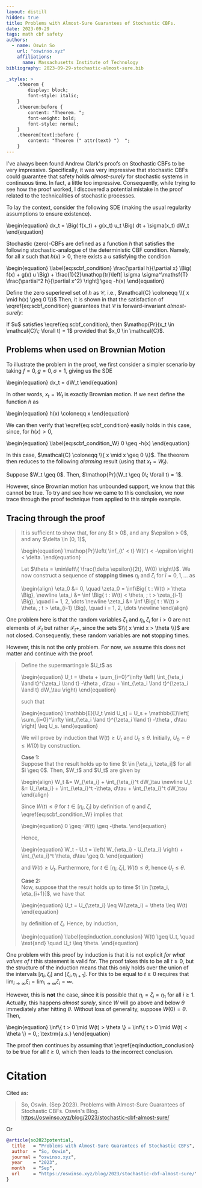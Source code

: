 ```yaml
---
layout: distill
hidden: true
title: Problems with Almost-Sure Guarantees of Stochastic CBFs.
date: 2023-09-29
tags: math cbf safety
authors:
  - name: Oswin So
    url: "oswinso.xyz"
    affiliations:
      name: Massachusetts Institute of Technology
bibliography: 2023-09-29-stochastic-almost-sure.bib

_styles: >
    .theorem {
        display: block;
        font-style: italic;
    }
    .theorem:before {
        content: "Theorem. ";
        font-weight: bold;
        font-style: normal;
    }
    .theorem[text]:before {
        content: "Theorem (" attr(text) ")  ";
    }
---
```

I've always been found Andrew Clark's proofs on Stochastic CBFs <d-cite key="clark2019control,clark2021control"></d-cite> to be very impressive.
Specifically, it was very impressive that stochastic CBFs could guarantee that safety holds _almost-surely_ for stochastic systems in continuous time. 
In fact, a little too impressive. Consequently, while trying to see how the proof worked, I discovered a potential mistake in the proof related to the technicalities of stochastic processes.

To lay the context, consider the following SDE (making the usual regularity assumptions to ensure existence).

\begin{equation}
    dx_t = \Big( f(x_t) + g(x_t) u_t \Big) dt + \sigma(x_t) dW_t
\end{equation}

Stochastic (zero)-CBFs are defined as a function $h$ that satisfies the following stochastic-analogue of the deterministic CBF condition.
Namely, for all $x$ such that $h(x) > 0$, there exists a $u$ satisfying the condition

\begin{equation} \label{eq:scbf_condition}
\frac{\partial h}{\partial x} \Big( f(x) + g(x) u \Big) + \frac{1}{2}\mathop{tr}\left[ \sigma \sigma^\mathsf{T} \frac{\partial^2 h}{\partial x^2} \right] \geq -h(x)
\end{equation}

Define the zero superlevel set of $h$ as $\mathcal{C}$, i.e., $\mathcal{C} \coloneqq \\{ x \mid h(x) \geq 0 \\}$
Then, it is shown in <d-cite key="clark2021control"></d-cite> that the satisfaction of \eqref{eq:scbf_condition} guarantees that $\mathcal{C}$ is forward-invariant _almost-surely_:

<div class="theorem" text="Almost-Sure Safety of Stochastic CBFs">
If $u$ satisfies \eqref{eq:scbf_condition}, then $\mathop{Pr}(x_t \in \mathcal{C}\; \forall t) = 1$ provided that $x_0 \in \mathcal{C}$.
</div>

## Problems when used on Brownian Motion
To illustrate the problem in the proof, we first consider a simpler scenario by taking $f = 0, g=0, \sigma=1$, giving us the SDE

\begin{equation}
    dx_t = dW_t
\end{equation}

In other words, $x_t = W_t$ is exactly Brownian motion. If we next define the function $h$ as

\begin{equation}
    h(x) \coloneqq x
\end{equation}

We can then verify that \eqref{eq:scbf_condition} easily holds in this case, since, for $h(x) > 0$,

\begin{equation} \label{eq:scbf_condition_W}
     0 \geq -h(x)
\end{equation}

In this case, $\mathcal{C} \coloneqq \\{ x \mid x \geq 0 \\}$. The theorem then reduces to the following _alarming_ result (using that $x_t = W_t$).

<div class="theorem" text="Brownian Motion is Non-Negative Almost-Surely.">
    Suppose $W_t \geq 0$. Then, $\mathop{Pr}(W_t \geq 0\; \forall t) = 1$.
</div>

However, since Brownian motion has unbounded support, we know that this cannot be true. To try and see how we came to this conclusion, we now trace through the proof technique from <d-cite key="clark2021control"></d-cite> applied to this simple example.

## Tracing through the proof
<blockquote>
It is sufficient to show that, for any $t > 0$, and any $\epsilon > 0$, and any $\delta \in (0, 1)$,

\begin{equation}
    \mathop{Pr}\left( \inf_{t' < t} W(t') < -\epsilon \right) < \delta.
\end{equation}

Let $\theta = \min\left\{ \frac{\delta \epsilon}{2t}, W(0) \right\}$. We now construct a sequence of <strong>stopping times</strong> $\eta_i$ and $\zeta_i$ for $i=0, 1, \dots$ as

\begin{align}
    \eta_0 &= 0, \quad \zeta_0 = \inf\Big\{ t : W(t) > \theta \Big\}, \newline
    \eta_i &= \inf \Big\{ t : W(t) < \theta, \; t > \zeta_{i-1} \Big\}, \quad i = 1, 2, \dots \newline
    \zeta_i &= \inf \Big\{ t : W(t) > \theta, \; t > \eta_{i-1} \Big\}, \quad i = 1, 2, \dots \newline
\end{align}
</blockquote>

One problem here is that the random variables $\zeta_1$ and $\eta_i, \zeta_i$ for $i>0$ are not elements of $\mathcal{F}_t$ but rather $\mathcal{F}_t+$, since the sets $\\{ x \mid x > \theta \\}$ are not closed.
Consequently, these random variables are **not** stopping times.

However, this is not the only problem. For now, we assume this does not matter and continue with the proof.

<blockquote>
Define the supermartingale $U_t$ as

\begin{equation}
    U_t = \theta + \sum_{i=0}^\infty \left( \int_{\eta_i \land t}^{\zeta_i \land t} -\theta \, d\tau + \int_{\eta_i \land t}^{\zeta_i \land t} dW_\tau \right) 
\end{equation}

such that

\begin{equation}
    \mathbb{E}[U_t \mid U_s] = U_s + \mathbb{E}\left[ \sum_{i=0}^\infty \int_{\eta_i \land t}^{\zeta_i \land t} -\theta \, d\tau \right] \leq U_s.
\end{equation}

We will prove by induction that $W(t) \geq U_t$ and $U_t \leq \theta$. Initially, $U_0 = \theta \leq W(0)$ by construction.

<div>
<strong>Case 1:</strong>
</div>
Suppose that the result holds up to time $t \in [\eta_i, \zeta_i]$ for all $i \geq 0$. Then, $W_t$ and $U_t$ are given by

\begin{align}
    W_t &= W_{\eta_i} + \int_{\eta_i}^t dW_\tau \newline
    U_t &= U_{\eta_i} + \int_{\eta_i}^t -\theta\, d\tau + \int_{\eta_i}^t dW_\tau
\end{align}

Since $W(t) \leq \theta$ for $t \in [\eta_i, \zeta_i]$ by definition of $\eta$ and $\zeta$, \eqref{eq:scbf_condition_W} implies that

\begin{equation}
    0 \geq -W(t) \geq -\theta.
\end{equation}

Hence,

\begin{equation}
    W_t - U_t = \left( W_{\eta_i} - U_{\eta_i} \right) + \int_{\eta_i}^t \theta\, d\tau \geq 0.
\end{equation}

and $W(t) \geq U_t$. Furthermore, for $t \in [\eta_i, \zeta_i]$, $W(t) \leq \theta$, hence $U_t \leq \theta$.

<div>
<strong>Case 2:</strong>
</div>
Now, suppose that the result holds up to time $t \in [\zeta_i, \eta_{i+1}]$, we have that

\begin{equation}
    U_t = U_{\zeta_i} \leq W(\zeta_i) = \theta \leq W(t)
\end{equation}

by definition of $\zeta_i$. Hence, by induction,

\begin{equation} \label{eq:induction_conclusion}
    W(t) \geq U_t, \quad \text{and} \quad U_t \leq \theta.
\end{equation}
</blockquote>

One problem with this proof by induction is that it is not explicit _for what values of $t$_ this statement is valid for.
The proof takes this to be all $t \geq 0$, but the structure of the induction means that this only holds over the union of the intervals $[\eta_i, \zeta_i]$ and $[\zeta_i, \eta_{i+1}]$.
For this to be equal to $t \geq 0$ requires that $\lim_{i \to \infty} \xi_i = \lim_{i \to \infty} \zeta_i = \infty$.

However, this is **not** the case, since it is possible that $\eta_i = \zeta_i = \eta_1$ for all $i \geq 1$.
Actually, this happens _almost surely_, since $W$ will go above and below $\theta$ immediately after hitting $\theta$.
Without loss of generality, suppose $W(0) = \theta$. Then,

\begin{equation}
    \inf\\{ t > 0 \mid W(t) > \theta \\} = \inf\\{ t > 0 \mid W(t) < \theta \\} = 0,\; \textrm{a.s.}
\end{equation}

The proof then continues by assuming that \eqref{eq:induction_conclusion} to be true for all $t \geq 0$, which then leads to the incorrect conclusion.

<div hidden>
<blockquote>
Since $U_t \leq W(t)$, we have that

\begin{equation}
    \mathop{Pr}\left( \inf_{t' < t} W(t') < -\epsilon\right) \leq \mathop{Pr}\left( \inf_{t' < t} U(t') < -\epsilon\right)
\end{equation}

Applying Doob's Martingale Inequality gives us that

\begin{equation}
    \mathop{Pr}\left( \inf_{0 \leq t \leq T} U_t < -\epsilon \right) \leq \frac{\mathbb{E}[\max(-U_T, 0)]}{\epsilon}.
\end{equation}

We can bound $\mathbb{E}[U_T]$ by noting that

\begin{equation}
    \mathbb{E}[U_T] = \theta + \mathbb{E}\left[ \sum_{i=0}^\infty \int_{\eta_i \land t}^{\zeta_i \land t} -\theta \, d\tau \right] \geq \theta - \theta T
\end{equation}

We also know that $U_T \leq \theta$ almost surely, hence $\mathbb{E}[\max(U_T, 0)] \leq \theta$.
Combining these two statements gives us that

\begin{equation}
    \mathbb{E}[\max(-U_T, 0)] \leq \theta -\theta + \theta T = \theta T
\end{equation}

which gives us
\begin{align}
P\left( \inf_{0 \leq t \leq T} B_t < -\epsilon \right) \leq \frac{\theta T}{\epsilon} = \frac{\delta \epsilon}{2T} \frac{T}{\epsilon} < \delta
\end{align}

</blockquote>
</div>

# Citation
Cited as:
> So, Oswin. (Sep 2023). Problems with Almost-Sure Guarantees of Stochastic CBFs. Oswin's Blog. https://oswinso.xyz/blog/2023/stochastic-cbf-almost-sure/

Or
```bibtex
@article{so2023potential,
  title   = "Problems with Almost-Sure Guarantees of Stochastic CBFs",
  author  = "So, Oswin",
  journal = "oswinso.xyz",
  year    = "2023",
  month   = "Sep",
  url     = "https://oswinso.xyz/blog/2023/stochastic-cbf-almost-sure/"
}
```